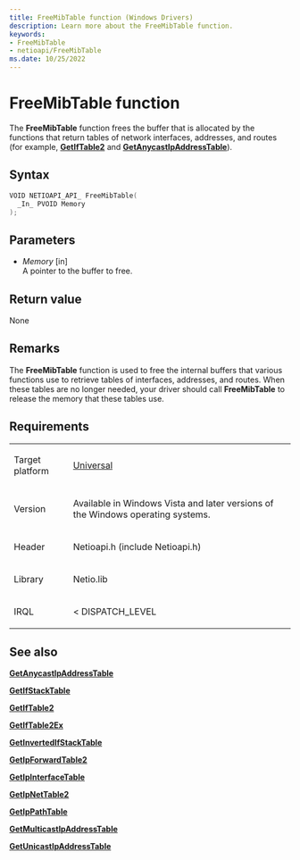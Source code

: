 ```yaml
---
title: FreeMibTable function (Windows Drivers)
description: Learn more about the FreeMibTable function.
keywords:
- FreeMibTable
- netioapi/FreeMibTable
ms.date: 10/25/2022
---
```


# FreeMibTable function

The **FreeMibTable** function frees the buffer that is allocated by the functions that return tables of network interfaces, addresses, and routes (for example, [**GetIfTable2**](getiftable2.md) and [**GetAnycastIpAddressTable**](getanycastipaddresstable.md)).

## Syntax

``` c++
VOID NETIOAPI_API_ FreeMibTable(
  _In_ PVOID Memory
);
```

## Parameters

- *Memory* \[in\]  
   A pointer to the buffer to free.

## Return value

None

## Remarks

The **FreeMibTable** function is used to free the internal buffers that various functions use to retrieve tables of interfaces, addresses, and routes. When these tables are no longer needed, your driver should call **FreeMibTable** to release the memory that these tables use.

## Requirements

<table>
<tbody>
<tr class="odd">
<td><p>Target platform</p></td>
<td><a href="/windows-hardware/drivers/develop/target-platforms">Universal</a></td>
</tr>
<tr class="even">
<td><p>Version</p></td>
<td><p>Available in Windows Vista and later versions of the Windows operating systems.</p></td>
</tr>
<tr class="odd">
<td><p>Header</p></td>
<td>Netioapi.h (include Netioapi.h)</td>
</tr>
<tr class="even">
<td><p>Library</p></td>
<td>Netio.lib</td>
</tr>
<tr class="odd">
<td><p>IRQL</p></td>
<td><p>&lt; DISPATCH_LEVEL</p></td>
</tr>
</tbody>
</table>

## See also

[**GetAnycastIpAddressTable**](getanycastipaddresstable.md)

[**GetIfStackTable**](getifstacktable.md)

[**GetIfTable2**](getiftable2.md)

[**GetIfTable2Ex**](getiftable2ex.md)

[**GetInvertedIfStackTable**](getinvertedifstacktable.md)

[**GetIpForwardTable2**](getipforwardtable2.md)

[**GetIpInterfaceTable**](getipinterfacetable.md)

[**GetIpNetTable2**](getipnettable2.md)

[**GetIpPathTable**](getippathtable.md)

[**GetMulticastIpAddressTable**](getmulticastipaddresstable.md)

[**GetUnicastIpAddressTable**](getunicastipaddresstable.md)
